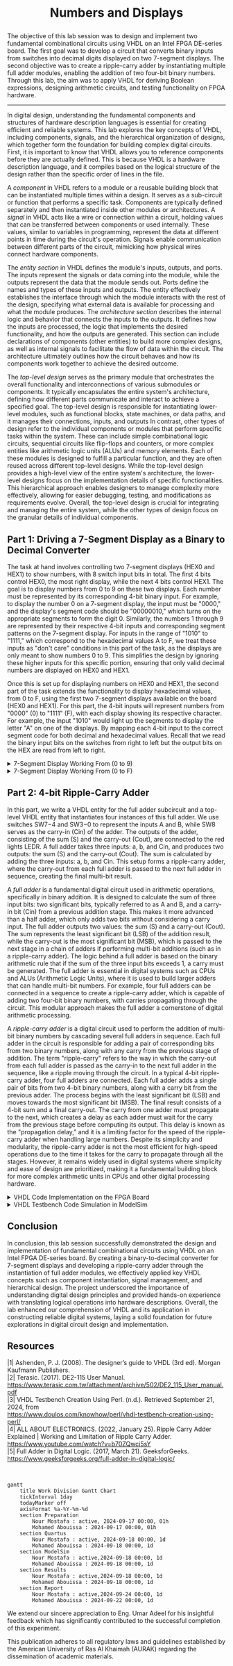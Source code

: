 # <p align="center">Numbers and Displays</p>

The objective of this lab session was to design and implement two fundamental combinational circuits using VHDL on an Intel FPGA DE-series board. The first goal was to develop a circuit that converts binary inputs from switches into decimal digits displayed on two 7-segment displays. The second objective was to create a ripple-carry adder by instantiating multiple full adder modules, enabling the addition of two four-bit binary numbers. Through this lab, the aim was to apply VHDL for deriving Boolean expressions, designing arithmetic circuits, and testing functionality on FPGA hardware.

---
In digital design, understanding the fundamental components and structures of hardware description languages is essential for creating efficient and reliable systems. This lab explores the key concepts of VHDL, including components, signals, and the hierarchical organization of designs, which together form the foundation for building complex digital circuits. First, it is important to know that VHDL allows you to reference components before they are actually defined. This is because VHDL is a hardware description language, and it compiles based on the logical structure of the design rather than the specific order of lines in the file.

A *component* in VHDL refers to a module or a reusable building block that can be instantiated multiple times within a design. It serves as a sub-circuit or function that performs a specific task. Components are typically defined separately and then instantiated inside other modules or architectures. A *signal* in VHDL acts like a wire or connection within a circuit, holding values that can be transferred between components or used internally. These values, similar to variables in programming, represent the data at different points in time during the circuit's operation. Signals enable communication between different parts of the circuit, mimicking how physical wires connect hardware components.

The *entity section* in VHDL defines the module's inputs, outputs, and ports. The inputs represent the signals or data coming into the module, while the outputs represent the data that the module sends out. Ports define the names and types of these inputs and outputs. The entity effectively establishes the interface through which the module interacts with the rest of the design, specifying what external data is available for processing and what the module produces. The *architecture section* describes the internal logic and behavior that connects the inputs to the outputs. It defines how the inputs are processed, the logic that implements the desired functionality, and how the outputs are generated. This section can include declarations of components (other entities) to build more complex designs, as well as internal signals to facilitate the flow of data within the circuit. The architecture ultimately outlines how the circuit behaves and how its components work together to achieve the desired outcome.

The *top-level design* serves as the primary module that orchestrates the overall functionality and interconnections of various submodules or components. It typically encapsulates the entire system's architecture, defining how different parts communicate and interact to achieve a specified goal. The top-level design is responsible for instantiating lower-level modules, such as functional blocks, state machines, or data paths, and it manages their connections, inputs, and outputs In contrast, other types of design refer to the individual components or modules that perform specific tasks within the system. These can include simple combinational logic circuits, sequential circuits like flip-flops and counters, or more complex entities like arithmetic logic units (ALUs) and memory elements. Each of these modules is designed to fulfill a particular function, and they are often reused across different top-level designs. While the top-level design provides a high-level view of the entire system's architecture, the lower-level designs focus on the implementation details of specific functionalities. This hierarchical approach enables designers to manage complexity more effectively, allowing for easier debugging, testing, and modifications as requirements evolve. Overall, the top-level design is crucial for integrating and managing the entire system, while the other types of design focus on the granular details of individual components.

## Part 1: Driving a 7-Segment Display as a Binary to Decimal Converter

The task at hand involves controlling two 7-segment displays (HEX0 and HEX1) to show numbers, with 8 switch input bits in total. The first 4 bits control HEX0, the most right display, while the next 4 bits control HEX1. The goal is to display numbers from 0 to 9 on these two displays. Each number must be represented by its corresponding 4-bit binary input. For example, to display the number 0 on a 7-segment display, the input must be "0000," and the display's segment code should be "00000010," which turns on the appropriate segments to form the digit 0. Similarly, the numbers 1 through 9 are represented by their respective 4-bit inputs and corresponding segment patterns on the 7-segment display. For inputs in the range of "1010" to "1111," which correspond to the hexadecimal values A to F, we treat these inputs as "don't care" conditions in this part of the task, as the displays are only meant to show numbers 0 to 9. This simplifies the design by ignoring these higher inputs for this specific portion, ensuring that only valid decimal numbers are displayed on HEX0 and HEX1.

Once this is set up for displaying numbers on HEX0 and HEX1, the second part of the task extends the functionality to display hexadecimal values, from 0 to F, using the first two 7-segment displays available on the board (HEX0 and HEX1). For this part, the 4-bit inputs will represent numbers from "0000" (0) to "1111" (F), with each display showing its respective character. For example, the input "1010" would light up the segments to display the letter "A" on one of the displays. By mapping each 4-bit input to the correct segment code for both decimal and hexadecimal values. Recall that we read the binary input bits on the switches from right to left but the output bits on the HEX are read from left to right.

<details>
  <summary>7-Segment Display Working From (0 to 9)</summary>
<br>

<details>
  <summary>VHDL Code Implementation on the FPGA Board</summary>
<br>

``` VHDL
-- Easy Code (Not the main one)

LIBRARY ieee;
USE ieee.std_logic_1164.all;

ENTITY part1 IS
   PORT ( SW : IN  STD_LOGIC_VECTOR(3 DOWNTO 0);       -- My input (SW) have 4 bit as input
          HEX0,HEX1 : OUT STD_LOGIC_VECTOR(0 TO 6));   -- My Output (HEX0 and HEX1) having 7 bit as output
END part1;

ARCHITECTURE Structure OF part1 IS
BEGIN
	
	HEX0 <=  "0000001" when SW <= "0000" else                   -- Write every case for HEX0 depending on the input (SW)
				"1001111" when SW <= "0001" else
				"0010010" when SW <= "0010" else
				"0000110" when SW <= "0011" else
				"1001100" when SW <= "0100" else
				"0100100" when SW <= "0101" else
				"0100000" when SW <= "0110" else
				"0001111" when SW <= "0111" else
				"0000000" when SW <= "1000" else
				"0000100" when SW <= "1001" else
				"0000000";
				
	HEX1 <=  "0000001" when SW <= "0000" else                   -- Write every case for HEX1 depending on the input (SW)
				"1001111" when SW <= "0001" else
				"0010010" when SW <= "0010" else
				"0000110" when SW <= "0011" else
				"1001100" when SW <= "0100" else
				"0100100" when SW <= "0101" else
				"0100000" when SW <= "0110" else
				"0001111" when SW <= "0111" else
				"0000000" when SW <= "1000" else
				"0000100" when SW <= "1001" else
				"0000000";
	
	
END Structure;
```

``` VHDL
-- (My main)

LIBRARY ieee;                  -- This is the top level design (because im calling other entity)
USE ieee.std_logic_1164.all;

ENTITY part1 IS               -- Defind My Main entity

   PORT ( SW         : IN  STD_LOGIC_VECTOR(7 DOWNTO 0);        -- SW my input (8 bit)
          LEDR       : OUT STD_LOGIC_VECTOR(7 DOWNTO 0);        -- LEDR my output (to show my inputs)
          HEX1, HEX0 : OUT STD_LOGIC_VECTOR(0 TO 6));           -- HEX0 and HEX1 is my two 7-segment dispaly that i will use
			  
END part1;

ARCHITECTURE Structure OF part1 IS     -- Here if im using an outside entity i need to declare my inputs and outputs
				       -- under (COMPONENT) you can think about it as C++ function signature

   COMPONENT bcd7seg
	
      PORT ( B : IN  STD_LOGIC_VECTOR(3 DOWNTO 0);    -- Same as above
             H : OUT STD_LOGIC_VECTOR(0 TO 6));
				 
   END COMPONENT;
	
	
BEGIN

   LEDR <= SW;                             -- Just assign the LEDR to match the input (SW)
   
   digit0: bcd7seg PORT MAP (SW(3 DOWNTO 0), HEX0); -- digit0 it just a varible name, here we calling the entity (bcd7seg) and 
   digit1: bcd7seg PORT MAP (SW(7 DOWNTO 4), HEX1); -- map it, the maping is like the first thing which is the SW it will go to my

-- entity as B because in the entity my B is the input so we pass the first four bit to entity
-- Then my Entity take the input and do the steps then save the
-- output on H then the H is maped with the HEX0 the why we need to becareful when we write this
-- line becaues we need to follow the same order as we write my entity, so if i satrt with input, here also start with input etc.
	
END Structure;

-- (defining my Entity)


LIBRARY ieee;
USE ieee.std_logic_1164.all;

ENTITY bcd7seg IS                             -- Here im definding my Entity (bcd7seg) Which i will use it on the main code later

   PORT ( B : IN  STD_LOGIC_VECTOR(3 DOWNTO 0);    -- It have input B which have 4 bits
          H : OUT STD_LOGIC_VECTOR(0 TO 6));       -- It have output H which have 7 bit (So i can use it as the 7-Segment Display)
			 
END bcd7seg;

ARCHITECTURE Structure OF bcd7seg IS           -- Here im just assign my output depending on my output
BEGIN
	
	H <=  "0000001" when B <= "0000" else
			"1001111" when B <= "0001" else
			"0010010" when B <= "0010" else
			"0000110" when B <= "0011" else
			"1001100" when B <= "0100" else
			"0100100" when B <= "0101" else
			"0100000" when B <= "0110" else
			"0001111" when B <= "0111" else
			"0000000" when B <= "1000" else
			"0000000";
	
	
END Structure;    -- Its just like a function that calculate something for you
                  -- insted of write it in you main code so you can just call it
                            
```

  <img src="Photos/0.jpg" style="width: 49%; height: 300px;" title="0000 0000 = 00"/> <img src="Photos/1.jpg" style="width: 49%; height: 300px;" title="0000 0001 = 01" /> 
  <img src="Photos/2.jpg" style="width: 49%; height: 300px;" title="0000 0010 = 02"/>  <img src="Photos/3.jpg" style="width: 49%; height: 300px;" title="0000 0011 = 03" />
  <img src="Photos/4.jpg" style="width: 49%; height: 300px;" title="0000 0100 = 04"/> <img src="Photos/5.jpg" style="width: 49%; height: 300px;" title="0000 0101 = 05" />
<img src="Photos/6.jpg" style="width: 49%; height: 300px;" title="0000 0110 = 06"/>  <img src="Photos/7.jpg" style="width: 49%; height: 300px;" title="0000 0111 = 07" />
<img src="Photos/8.jpg" style="width: 49%; height: 300px;" title="0000 1000 = 08"/> <img src="Photos/10.jpg" style="width: 49%; height: 300px;" title="0000 1001 = 09" />

 We can observe that when we set our 8-bit binary value from 0 to 9, the corresponding numbers are displayed on the 7-segment display. The four rightmost switches control the first 7-segment display, while the remaining four switches control the second 7-segment display. In the above cases, we focus on driving HEX0 only.

 <img src="Photos/0.jpg" style="width: 49%; height: 300px;" title="0000 0000 = 00" /> <img src="Photos/17.jpg" style="width: 49%; height: 300px;" title="0001 0000 = 10"/> 
 <img src="Photos/18.jpg" style="width: 49%; height: 300px;" title="0010 0000 = 20" /> <img src="Photos/19.jpg" style="width: 49%; height: 300px;" title="0011 0000 = 30"/>
  <img src="Photos/20.jpg" style="width: 49%; height: 300px;" title="0100 0000 = 40" /> <img src="Photos/21.jpg" style="width: 49%; height: 300px;" title="0101 0000 = 50"/>
  <img src="Photos/22.jpg" style="width: 49%; height: 300px;" title="0110 0000 = 60" /> <img src="Photos/23.jpg" style="width: 49%; height: 300px;" title="0111 0000 = 70"/>
  <img src="Photos/24.jpg" style="width: 49%; height: 300px;" title="1000 0000 = 80" /> <img src="Photos/25.jpg" style="width: 49%; height: 300px;" title="1001 0000 = 90" />

 In these test cases, we focus on driving HEX1 for values from 0 to 9.
 
  <img src="Photos/9.jpg" style="width: 49%; height: 300px;" title="0000 1111 = 08" />  <img src="Photos/32.jpg" style="width: 49%; height: 300px;" title="1000 1000 = 88" />

  Finally, here we show one "don't care" case where all of the first 4 bits are activated, which would be "F" but it displays "8" instead because it is not defined in our scope. In the second case, we display different combinations for HEX0 and HEX1 driven both together. For instance, if we input the binary value '1000 1000', the output displayed on the 7-segment displays should be '88'. This can be observed in the figure above.

</details>

<details>
  <summary>VHDL Testbench Code Simulation in ModelSim</summary>
<br>

```VHDL
library IEEE;
use IEEE.Std_logic_1164.all;
use IEEE.Numeric_Std.all;

entity part1_tb is
end;

architecture bench of part1_tb is

  component part1 
  
     PORT ( SW         : IN  STD_LOGIC_VECTOR(7 DOWNTO 0);
            LEDR       : OUT STD_LOGIC_VECTOR(7 DOWNTO 0);
            HEX1, HEX0 : OUT STD_LOGIC_VECTOR(0 TO 6));
				
  end component;

  signal SW: STD_LOGIC_VECTOR(7 DOWNTO 0);
  signal LEDR: STD_LOGIC_VECTOR(7 DOWNTO 0);
  signal HEX1, HEX0: STD_LOGIC_VECTOR(0 TO 6);

begin

  uut: part1 port map ( SW   => SW,
                        LEDR => LEDR,
                        HEX1 => HEX1,
                        HEX0 => HEX0 );

  stimulus: process
  begin
   
    -- Put initialisation code here
	 
	 SW<= "00000000";
	 wait for 100ns;
	 
	 SW<= "00000001";
	 wait for 100ns;
	 
	 SW<= "00000010";
	 wait for 100ns;
	 
	 SW<= "00000011";
	 wait for 100ns;
	 
	 SW<= "00000100";
	 wait for 100ns;
	 
	 SW<= "00000101";
	 wait for 100ns;
	 
	 SW<= "00000110";
	 wait for 100ns;
	 
	 SW<= "00000111";
	 wait for 100ns;
	 
	 SW<= "00001000";
	 wait for 100ns;
	 
	 SW<= "00001001";
	 wait for 100ns;

    -- Put test bench stimulus code here

    wait;
  end process;


end;

```

<p align="center">
  <img src="Photos/33.png" title="ModelSim Result" />
</p>

In the results, we can clearly observe that for each binary input, we get the correct corresponding output on the 7-segment display. We also see the switch inputs mirrored on the above LEDRs as an indicator of the switch's activation. For example, when we enter the binary value '1000', the output is '0000000', which means the 7-segment display is correctly showing the number '8'. Similarly, other inputs such as '0001' will display '1', and so on. Note that the outputs on the HEX0, and HEX1 have 1 bit less than the input and that's because the 7-segment display has a max of 7 bits one for each index. This demonstrates that the system reliably converts the binary inputs into their respective numerical values on the 7-segment display, ensuring accurate visual feedback for each input combination.

</details>
</details>

<details>
  <summary>7-Segment Display Working From (0 to F)</summary>
<br>

<details>
  <summary>VHDL Code Implementation on the FPGA Board</summary>
<br>

``` VHDL
-- Easy Code (Not the main one)

LIBRARY ieee;
USE ieee.std_logic_1164.all;

ENTITY part1 IS
   PORT ( SW : IN  STD_LOGIC_VECTOR(3 DOWNTO 0);       -- My input (SW) have 4 bit as input
          HEX0,HEX1 : OUT STD_LOGIC_VECTOR(0 TO 6));   -- My Output (HEX0 and HEX1) having 7 bit as output
END part1;

ARCHITECTURE Structure OF part1 IS
BEGIN
	
	HEX0 <=  "0000001" when SW <= "0000" else                   -- Write every case for HEX0 depending on the input (SW)
				"1001111" when SW <= "0001" else
				"0010010" when SW <= "0010" else
				"0000110" when SW <= "0011" else
				"1001100" when SW <= "0100" else
				"0100100" when SW <= "0101" else
				"0100000" when SW <= "0110" else
				"0001111" when SW <= "0111" else
				"0000000" when SW <= "1000" else
				"0000100" when SW <= "1001" else
				"0001000" when SW <= "1010" else
				"0000000" when SW <= "1011" else
				"0110001" when SW <= "1100" else
				"0000001" when SW <= "1101" else
				"0110000" when SW <= "1110" else
				"0111000" when SW <= "1111" else
				"0000000";
				
	HEX1 <=  "0000001" when SW <= "0000" else                   -- Write every case for HEX1 depending on the input (SW)
				"1001111" when SW <= "0001" else
				"0010010" when SW <= "0010" else
				"0000110" when SW <= "0011" else
				"1001100" when SW <= "0100" else
				"0100100" when SW <= "0101" else
				"0100000" when SW <= "0110" else
				"0001111" when SW <= "0111" else
				"0000000" when SW <= "1000" else
				"0000100" when SW <= "1001" else
				"0001000" when SW <= "1010" else
				"0000000" when SW <= "1011" else
				"0110001" when SW <= "1100" else
				"0000001" when SW <= "1101" else
				"0110000" when SW <= "1110" else
				"0111000" when SW <= "1111" else
				"0000000";
	
	
END Structure;
```

``` VHDL
-- (My main)

LIBRARY ieee;                  -- This is the top level design (because im calling other entity)
USE ieee.std_logic_1164.all;

ENTITY part1 IS               -- Defind My Main entity

   PORT ( SW         : IN  STD_LOGIC_VECTOR(7 DOWNTO 0);        -- SW my input (8 bit)
          LEDR       : OUT STD_LOGIC_VECTOR(7 DOWNTO 0);        -- LEDR my output (to show my inputs)
          HEX1, HEX0 : OUT STD_LOGIC_VECTOR(0 TO 6));           -- HEX0 and HEX1 is my two 7-segment dispaly that i will use
			  
END part1;

ARCHITECTURE Structure OF part1 IS     -- Here if im using an outside entity i need to declare my inputs and outputs
				       -- under (COMPONENT) you can think about it as C++ function signature

   COMPONENT bcd7seg
	
      PORT ( B : IN  STD_LOGIC_VECTOR(3 DOWNTO 0);    -- Same as above
             H : OUT STD_LOGIC_VECTOR(0 TO 6));
				 
   END COMPONENT;
	
	
BEGIN

   LEDR <= SW;                             -- Just assign the LEDR to match the input (SW)
   
   digit0: bcd7seg PORT MAP (SW(3 DOWNTO 0), HEX0); -- digit0 it just a varible name, here we calling the entity (bcd7seg) and 
   digit1: bcd7seg PORT MAP (SW(7 DOWNTO 4), HEX1); -- map it, the maping is like the first thing which is the SW it will go to my

-- entity as B because in the entity my B is the input so we pass the first four bit to entity
-- Then my Entity take the input and do the steps then save the
-- output on H then the H is maped with the HEX0 the why we need to becareful when we write this
-- line becaues we need to follow the same order as we write my entity, so if i satrt with input, here also start with input etc.
	
END Structure;

-- (definding my Entity)

LIBRARY ieee;
USE ieee.std_logic_1164.all;

ENTITY bcd7seg IS                             -- Here im definding my Entity (bcd7seg) Which i will use it on the main code later

   PORT ( B : IN  STD_LOGIC_VECTOR(3 DOWNTO 0);    -- It have input B which have 4 bits
          H : OUT STD_LOGIC_VECTOR(0 TO 6));       -- It have output H which have 7 bit (So i can use it as the 7-Segment Display)
			 
END bcd7seg;

ARCHITECTURE Structure OF bcd7seg IS           -- Here im just assign my output depending on my output
BEGIN
	
	H <=  "0000001" when B <= "0000" else
			"1001111" when B <= "0001" else
			"0010010" when B <= "0010" else
			"0000110" when B <= "0011" else
			"1001100" when B <= "0100" else
			"0100100" when B <= "0101" else
			"0100000" when B <= "0110" else
			"0001111" when B <= "0111" else
			"0000000" when B <= "1000" else
			"0000100" when B <= "1001" else
			"0001000" when B <= "1010" else
			"0000000" when B <= "1011" else
			"0110001" when B <= "1100" else
			"0000001" when B <= "1101" else
			"0110000" when B <= "1110" else
			"0111000" when B <= "1111" else
			"0000000";
	
	
END Structure;    -- Its just like a function that calculate something for you
                  -- insted of write it in you main code so you can just call it

```
<p align="center">
  <img src="Photos/11.jpg" style="width: 49%; height: 300px;" title="0000 1010 = 0A" /> <img src="Photos/12.jpg" style="width: 49%; height: 300px;" title="0000 1011 = 0B"/>  
  <img src="Photos/13.jpg" style="width: 49%; height: 300px;" title="0000 1100 = 0C" /> <img src="Photos/14.jpg" style="width: 49%; height: 300px;" title="0000 1101 = 0D"/>
  <img src="Photos/15.jpg" style="width: 49%; height: 300px;" title="0000 1110 = 0E" /> <img src="Photos/16.jpg" style="width: 49%; height: 300px;" title="0000 1111 = 0F"/>  

  We can observe that when we set our 8-bit binary value from 0 to F, the corresponding numbers are displayed on the 7-segment display. In the above cases, we are focusing on driving HEX0 only.
  
  <img src="Photos/26.jpg" style="width: 49%; height: 300px;" title="1010 0000 = A0" /> <img src="Photos/27.jpg" style="width: 49%; height: 300px;" title="1011 0000 = B0"/>  
  <img src="Photos/28.jpg" style="width: 49%; height: 300px;" title="1100 0000 = C0" /> <img src="Photos/29.jpg" style="width: 49%; height: 300px;" title="1101 0000 = D0"/>
  <img src="Photos/30.jpg" style="width: 49%; height: 300px;" title="1110 0000 = E0" /> <img src="Photos/31.jpg" style="width: 49%; height: 300px;" title="1111 0000 = F0"/>
</p>

 The four rightmost switches control the first 7-segment display, while the remaining four switches control the second 7-segment display. In the above cases, we are focusing on driving HEX1 only. For instance, if we input the binary value '1111 0000', the output displayed on the 7-segment displays should be 'F0'. This can be observed above.

</details>

<details>
  <summary>VHDL Testbench Code Simulation in ModelSim</summary>
<br>

```VHDL
library IEEE;
use IEEE.Std_logic_1164.all;
use IEEE.Numeric_Std.all;

entity part1_tb is
end;

architecture bench of part1_tb is

  component part1 
  
     PORT ( SW         : IN  STD_LOGIC_VECTOR(7 DOWNTO 0);
            LEDR       : OUT STD_LOGIC_VECTOR(7 DOWNTO 0);
            HEX1, HEX0 : OUT STD_LOGIC_VECTOR(0 TO 6));
				
  end component;

  signal SW: STD_LOGIC_VECTOR(7 DOWNTO 0);
  signal LEDR: STD_LOGIC_VECTOR(7 DOWNTO 0);
  signal HEX1, HEX0: STD_LOGIC_VECTOR(0 TO 6);

begin

  uut: part1 port map ( SW   => SW,
                        LEDR => LEDR,
                        HEX1 => HEX1,
                        HEX0 => HEX0 );

  stimulus: process
  begin
   
    -- Put initialisation code here
	 
	 SW<= "00000000";
	 wait for 100ns;
	 
	 SW<= "00000001";
	 wait for 100ns;
	 
	 SW<= "00000010";
	 wait for 100ns;
	 
	 SW<= "00000011";
	 wait for 100ns;
	 
	 SW<= "00000100";
	 wait for 100ns;
	 
	 SW<= "00000101";
	 wait for 100ns;
	 
	 SW<= "00000110";
	 wait for 100ns;
	 
	 SW<= "00000111";
	 wait for 100ns;
	 
	 SW<= "00001000";
	 wait for 100ns;
	 
	 SW<= "00001001";
	 wait for 100ns;

	SW<= "00001010";
	 wait for 100ns;

	SW<= "00001011";
	 wait for 100ns;

	SW<= "00001100";
	 wait for 100ns;

	SW<= "00001101";
	 wait for 100ns;

	SW<= "00001110";
	 wait for 100ns;

	SW<= "00001111";
	 wait for 100ns;

    -- Put test bench stimulus code here

    wait;
  end process;


end;

```

<p align="center">
  <img src="Photos/33.png" title="ModelSim Result" />
</p>

In the results, we can clearly observe that for each binary input, we get the correct corresponding output on the 7-segment display. For example, when we enter the binary value '1110', the output is '0110000', which means the 7-segment display is correctly showing the number 'E'. Similarly, other inputs such as '1111' will display 'F', and so on. This demonstrates that the system reliably converts the binary inputs into their respective numerical values on the 7-segment display, ensuring accurate visual feedback for each input combination.

</details>
</details>

## Part 2: 4-bit Ripple-Carry Adder
In this part, we write a VHDL entity for the full adder subcircuit and a top-level VHDL entity that instantiates four instances of this full adder. We use switches SW7−4 and SW3−0 to represent the inputs A and B, while SW8 serves as the carry-in (Cin) of the adder. The outputs of the adder, consisting of the sum (S) and the carry-out (Cout), are connected to the red lights LEDR. A full adder takes three inputs: a, b, and Cin, and produces two outputs: the sum (S) and the carry-out (Cout). The sum is calculated by adding the three inputs: a, b, and Cin. This setup forms a ripple-carry adder, where the carry-out from each full adder is passed to the next full adder in sequence, creating the final multi-bit result.

A *full adder* is a fundamental digital circuit used in arithmetic operations, specifically in binary addition. It is designed to calculate the sum of three input bits: two significant bits, typically referred to as A and B, and a carry-in bit (Cin) from a previous addition stage. This makes it more advanced than a half adder, which only adds two bits without considering a carry input. The full adder outputs two values: the sum (S) and a carry-out (Cout). The sum represents the least significant bit (LSB) of the addition result, while the carry-out is the most significant bit (MSB), which is passed to the next stage in a chain of adders if performing multi-bit additions (such as in a ripple-carry adder). The logic behind a full adder is based on the binary arithmetic rule that if the sum of the three input bits exceeds 1, a carry must be generated. The full adder is essential in digital systems such as CPUs and ALUs (Arithmetic Logic Units), where it is used to build larger adders that can handle multi-bit numbers. For example, four full adders can be connected in a sequence to create a ripple-carry adder, which is capable of adding two four-bit binary numbers, with carries propagating through the circuit. This modular approach makes the full adder a cornerstone of digital arithmetic processing.

A *ripple-carry adder* is a digital circuit used to perform the addition of multi-bit binary numbers by cascading several full adders in sequence. Each full adder in the circuit is responsible for adding a pair of corresponding bits from two binary numbers, along with any carry from the previous stage of addition. The term "ripple-carry" refers to the way in which the carry-out from each full adder is passed as the carry-in to the next full adder in the sequence, like a ripple moving through the circuit. In a typical 4-bit ripple-carry adder, four full adders are connected. Each full adder adds a single pair of bits from two 4-bit binary numbers, along with a carry bit from the previous adder. The process begins with the least significant bit (LSB) and moves towards the most significant bit (MSB). The final result consists of a 4-bit sum and a final carry-out. The carry from one adder must propagate to the next, which creates a delay as each adder must wait for the carry from the previous stage before computing its output. This delay is known as the "propagation delay," and it is a limiting factor for the speed of the ripple-carry adder when handling large numbers. Despite its simplicity and modularity, the ripple-carry adder is not the most efficient for high-speed operations due to the time it takes for the carry to propagate through all the stages. However, it remains widely used in digital systems where simplicity and ease of design are prioritized, making it a fundamental building block for more complex arithmetic units in CPUs and other digital processing hardware.

<details>
<summary>VHDL Code Implementation on the FPGA Board</summary>
<br>
	
```VHDL
-- These are not separate codes solving the same problem. They are part of one solution:
-- The first part of the code defines the ripple-carry adder, which is made up of four full adders.
-- The second part of the code defines how each full adder behaves.

-- This code represents a hierarchical design in VHDL, with a top-level entity and architecture (part3) and lower-level components (fa, the full adder). 
-- The entity part3 serves as the top-level design. 
-- The full adder (fa) is a lower-level module (or component). 

-- First part of the code
-- declared the full adder as a component within the ripple-carry adder's architecture
LIBRARY ieee;
USE ieee.std_logic_1164.all;

ENTITY part3 IS -- entity declares the inputs and outputs of the module
   PORT ( SW   : IN  STD_LOGIC_VECTOR(8 DOWNTO 0); -- 9 switches used for input
          LEDR : OUT STD_LOGIC_VECTOR(9 DOWNTO 0)); -- 10 LEDRs used for output
END part3;

ARCHITECTURE Structure OF part3 IS -- architecture defines the internal workings of the module (what it actually does)
   COMPONENT fa -- fa is short for full adder, fa is used four times in the next section to create a ripple-carry adder (adding 4-bit numbers)
   -- Like saying I'm going to use a function called "fa" here. I'll define what it is later
		PORT ( a, b, ci : IN  STD_LOGIC; -- defining a, b, ci as inputs (ci is carry in)
                       s, co    : OUT STD_LOGIC); -- defining s, co as outputs (s is sum and co is carry out)
   END COMPONENT;
	
   SIGNAL A, B, S : STD_LOGIC_VECTOR(3 DOWNTO 0); -- a, b, s as variables each having 4 bits
   SIGNAL C       : STD_LOGIC_VECTOR(4 DOWNTO 0); -- reason C has 5 bits is because it holds the carry values, including the initial carry-in (SW(8)) and the final carry-out. 
	-- The first bit is the carry-in, and each subsequent bit is the carry-out from each adder, so 4 bits for carries from the adders + 1 extra bit for the initial carry-in makes it 5.
	
BEGIN
   A <= SW(7 DOWNTO 4); -- Input A is assigned to the upper 4 bits of the switches
   B <= SW(3 DOWNTO 0); -- Input B is assigned to the lower 4 bits of the switches 
   C(0) <= SW(8); -- the leftmost switch is used as the initial carry-in
	
	-- This creates 4 full adders that add the corresponding bits of A and B with the carry, passing the carry from one stage to the next
   bit0: fa PORT MAP (A(0), B(0), C(0), S(0), C(1)); -- NOTE that this line is like calling the function and passing those 5 arguments to it. Adds A(0), B(0), and C(0), producing S(0) and C(1). The C(1) will be used by the next line
   bit1: fa PORT MAP (A(1), B(1), C(1), S(1), C(2)); -- Adds A(1), B(1), and C(1), and so on
   bit2: fa PORT MAP (A(2), B(2), C(2), S(2), C(3));
   bit3: fa PORT MAP (A(3), B(3), C(3), S(3), C(4));
   
   -- Display the inputs
   LEDR(4 DOWNTO 0) <= (C(4) & S); -- This combines the last carry-out C(4) and the 4-bit sum S and displays them on the LEDs
   LEDR(9 DOWNTO 5) <= "00000"; -- Not being used
END Structure;

-- Second part of the code (This part defines the full adder that is used in the first block)
-- define how the full adder (fa) works (i.e., its entity and architecture). This definition provides the necessary details for the VHDL compiler to understand how the full adder operates.
-- Keep in mind that in VHDL, the order of the code doesn’t matter as long as the entity and architecture of a component (like this full adder) are declared somewhere in the file 
-- or are accessible from other files in the project. 

ENTITY fa IS -- This declares the inputs (a, b, ci) and outputs (s, co) for a single full adder
   PORT ( a, b, ci : IN  STD_LOGIC;
          s, co    : OUT STD_LOGIC);
END fa;

ARCHITECTURE Structure OF fa IS
   SIGNAL a_xor_b : STD_LOGIC;
BEGIN
   a_xor_b <= a XOR b; -- declares a signal named a_xor_b that will hold a single bit of type STD_LOGIC. This signal is used to store the result of the XOR operation between the two inputs, a and b.
   s <= a_xor_b XOR ci; -- The sum (s) is calculated as the XOR of a, b, and ci
   co <= (NOT(a_xor_b) AND b) OR (a_xor_b AND ci);
END Structure;
```

 <img src="Photos/40.jpg" style="width: 49%; height: 300px;" title="A=0000 B=0101 Cin=0 (0 + 5 + 0 = 5)"/> <img src="Photos/41.jpg" style="width: 49%; height: 300px;" title="A=0010 B=0010 Cin=0 (2 + 2 + 0 = 4)" /> 
 <img src="Photos/43.jpg" style="width: 49%; height: 300px;" title="A=1000 B=0011 Cin=0 (8 + 3 + 0 = 11)"/>  <img src="Photos/44.jpg" style="width: 49%; height: 300px;" title="A=1010 B=1111 Cin=0 (10 + 15 + 0 = 25)" />

As shown in the results above, the setup is behaving as expected. For example, when `A = 0000 = 0`, `B = 0101 = 5`, and `Cin = 0` their sum was 5 as displayed on the rightmost bits of the LEDRs with 0101.

</details>


<details>
<summary>VHDL Testbench Code Simulation in ModelSim</summary>
<br>
	
```VHDL
-- A testbench is used to verify the functionality of a design by simulating it with various input values
library IEEE;
use IEEE.Std_logic_1164.all;
use IEEE.Numeric_Std.all;

entity part3_tb is -- defines the testbench entity part3_tb, which has no ports since it is used only for simulation
end;

architecture bench of part3_tb is

  component part3 -- part3 component is declared so that it can be instantiated within the testbench. It specifies the input (SW) and output (LEDR) ports.
     PORT ( SW   : IN  STD_LOGIC_VECTOR(8 DOWNTO 0);
            LEDR : OUT STD_LOGIC_VECTOR(9 DOWNTO 0));
  end component;

  -- Two signals are declared: SW for the input switches and LEDR for the output LEDs. These signals will connect the testbench to the part3 component.
  signal SW: STD_LOGIC_VECTOR(8 DOWNTO 0);
  signal LEDR: STD_LOGIC_VECTOR(9 DOWNTO 0);

begin

  uut: part3 port map ( SW   => SW, -- The part3 component is instantiated as uut (unit under test), mapping the testbench signals to the component ports.
                        LEDR => LEDR );

  stimulus: process
  begin
  
    -- This process generates test stimuli for the SW input signal. It assigns different binary values to SW at 100 ns intervals, 
	 -- allowing us to test how the part3 entity responds to each input. 

		SW<= "000000101"; -- A=0000 B=0101 Cin=0 (0 + 5 + 0)
		wait for 100ns;
		
		SW<= "000100010"; -- A=0010 B=0010 Cin=0 (2 + 2 + 0)
		wait for 100ns;
		
		SW<= "001000100"; -- A=0100 B=0100 Cin=0 (4 + 4 + 0)
		wait for 100ns;
		
		SW<= "010000011"; -- A=1000 B=0011 Cin=0 (8 + 3 + 0)
		wait for 100ns;
		
		SW<= "010101111"; -- A=1010 B=1111 Cin=0 (10 + 15 + 0)
		wait for 100ns;

    wait;
  end process;

end;
```

<p align="center">
  <img src="Photos/45.png" title="ModelSim Result" />
</p>

In the testbench, we simulated the same test cases we tried on the FPGA board to examine whether the outcomes would match and they did. For instance, in the second input to SW, we test 2 + 2 + 0 as 000100010 and the result on the LEDR was 000000100 which is the binary for 4!

</details>


## Conclusion
In conclusion, this lab session successfully demonstrated the design and implementation of fundamental combinational circuits using VHDL on an Intel FPGA DE-series board. By creating a binary-to-decimal converter for 7-segment displays and developing a ripple-carry adder through the instantiation of full adder modules, we effectively applied key VHDL concepts such as component instantiation, signal management, and hierarchical design. The project underscored the importance of understanding digital design principles and provided hands-on experience with translating logical operations into hardware descriptions. Overall, the lab enhanced our comprehension of VHDL and its application in constructing reliable digital systems, laying a solid foundation for future explorations in digital circuit design and implementation.

## Resources
|1| Ashenden, P. J. (2008). The designer’s guide to VHDL (3rd ed). Morgan Kaufmann Publishers.  
|2| Terasic. (2017). DE2-115 User Manual. <br> https://www.terasic.com.tw/attachment/archive/502/DE2_115_User_manual.pdf <br>
|3| VHDL Testbench Creation Using Perl. (n.d.). Retrieved September 21, 2024, from <br> https://www.doulos.com/knowhow/perl/vhdl-testbench-creation-using-perl/   
|4| ALL ABOUT ELECTRONICS. (2022, January 25). Ripple Carry Adder Explained | Working and Limitation of Ripple Carry Adder. <br> https://www.youtube.com/watch?v=b70ZQwci5sY  
|5| Full Adder in Digital Logic. (2017, March 21). GeeksforGeeks. <br>  https://www.geeksforgeeks.org/full-adder-in-digital-logic/

<br>

```mermaid
gantt
    title Work Division Gantt Chart
    tickInterval 1day
    todayMarker off
    axisFormat %a-%Y-%m-%d
    section Preparation         
        Nour Mostafa : active, 2024-09-17 00:00, 01h
        Mohamed Abouissa : 2024-09-17 00:00, 01h
    section Quartus         
        Nour Mostafa : active, 2024-09-18 00:00, 1d
        Mohamed Abouissa : 2024-09-18 00:00, 1d
    section ModelSim       
        Nour Mostafa : active,2024-09-18 00:00, 1d
        Mohamed Abouissa : 2024-09-18 00:00, 1d
    section Results       
        Nour Mostafa : active,2024-09-18 00:00, 1d
        Mohamed Abouissa : 2024-09-18 00:00, 1d
    section Report
        Nour Mostafa : active,2024-09-24 00:00, 1d
        Mohamed Abouissa : 2024-09-22 00:00, 1d
```

We extend our sincere appreciation to Eng. Umar Adeel for his insightful feedback which has significantly contributed to the successful completion of this experiment.

This publication adheres to all regulatory laws and guidelines established by the American University of Ras Al Khaimah (AURAK) regarding the dissemination of academic materials.
